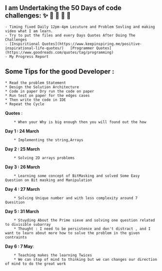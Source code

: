 ## **I am Undertaking the 50 Days of code challenges**: :sparkles: :camel: :tada: :rocket: :metal:
	
	- Timing fixed Daily 12pm-4pm Lecuture and Problem Sovling and making video what I am learn.
    - Try to put the files and every Days Quotes After Doing The Challenges
    - [Inspiritional Quotes](https://www.keepinspiring.me/positive-inspirational-life-quotes/)   [Programmer Quotes](https://www.goodreads.com/quotes/tag/programming)
    - My Progress Report


## **Some Tips for the good Developer** :
	
	* Read the problem Statement
	* Design the Solution Architecture
	* Code in paper Dry run the code on paper 
	* Run test on paper for the edges cases
	* Then write the code in IDE 
	* Repeat the Cycle

**Quotes** :
		
		* When your Why is big enough then you will found out the how

**Day 1 : 24 March**

		* Implementing the string,Arrays 

**Day 2 : 25 March**

		* Solving 2D arrays problems

**Day 3 : 26 March**

		* Learning some concept of BitMasking and solved Some Easy Question on Bit masking and Manipulation

**Day 4 : 27 March**

		* Solving Unique number and with less complexity around 7 Quesition 

**Day 5 : 31 March**
		
		* Stuyding About the Prime sieve and solving one question related to divisible subarray 
		* Thought : I need to be persistence and don't distract , and I want to learn about more how to solve the problem in the given contraints

**Day 6 : 7 May**:
	
		* Teaching makes the learning Twices
		* We can stop of mind to thinking but we can changes our direction of mind to do the great work

